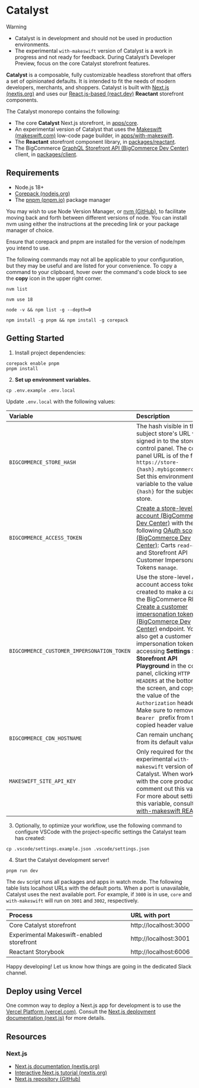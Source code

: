 # Catalyst

> [!WARNING]
> - Catalyst is in development and should not be used in production environments.
> - The experimental `with-makeswift` version of Catalyst is a work in progress and not ready for feedback. During Catalyst’s Developer Preview, focus on the core Catalyst storefront features.

**Catalyst** is a composable, fully customizable headless storefront that offers a set of opinionated defaults. It is intended to fit the needs of modern developers, merchants, and shoppers. Catalyst is built with [Next.js (nextjs.org)](https://nextjs.org/) and uses our [React.js-based (react.dev)](https://react.dev/) **Reactant** storefront components.

The Catalyst monorepo contains the following:

* The core **Catalyst** Next.js storefront, in [apps/core](apps/core).
* An experimental version of Catalyst that uses the [Makeswift (makeswift.com)](https://www.makeswift.com/) low-code page builder, in [apps/with-makeswift](apps/with-makeswift).
* The **Reactant** storefront component library, in [packages/reactant](packages/reactant).
* The BigCommerce [GraphQL Storefront API (BigCommerce Dev Center)](https://developer.bigcommerce.com/docs/graphql-storefront) client, in [packages/client](packages/client).

## Requirements

* Node.js 18+
* [Corepack (nodejs.org)](https://nodejs.org/api/corepack.html)
* The [pnpm (pnpm.io)](https://pnpm.io/) package manager

You may wish to use Node Version Manager, or [nvm (GitHub)](https://github.com/nvm-sh/nvm#installing-and-updating), to facilitate moving back and forth between different versions of node. You can install nvm using either the instructions at the preceding link or your package manager of choice.

Ensure that corepack and pnpm are installed for the version of node/npm you intend to use.

The following commands may not all be applicable to your configuration, but they may be useful and are listed for your convenience. To copy a command to your clipboard, hover over the command's code block to see the **copy** icon in the upper right corner.

```shell
nvm list
```

```shell
nvm use 18
```

```shell
node -v && npm list -g --depth=0
```

```shell
npm install -g pnpm && npm install -g corepack
```

## Getting Started

1. Install project dependencies:

```shell
corepack enable pnpm
pnpm install
```

2. **Set up environment variables.**

```shell
cp .env.example .env.local
```

Update `.env.local` with the following values:

| Variable | Description |
|:---------|:------------|
| `BIGCOMMERCE_STORE_HASH` | The hash visible in the subject store's URL when signed in to the store control panel. The control panel URL is of the form `https://store-{hash}.mybigcommerce.com`. Set this environment variable to the value of `{hash}` for the subject store. |
| `BIGCOMMERCE_ACCESS_TOKEN` | [Create a store-level API account (BigCommerce Dev Center)](https://developer.bigcommerce.com/api-docs/getting-started/api-accounts#creating-store-level-api-credentials) with the following [OAuth scopes (BigCommerce Dev Center)](https://developer.bigcommerce.com/api-docs/getting-started/api-accounts#oauth-scopes): Carts `read-only` and Storefront API Customer Impersonation Tokens `manage`. |
| `BIGCOMMERCE_CUSTOMER_IMPERSONATION_TOKEN` | Use the store-level API account access token you created to make a call to the BigCommerce REST [Create a customer impersonation token (BigCommerce Dev Center)](https://developer.bigcommerce.com/docs/storefront-auth/tokens/customer-impersonation-token#create-a-token) endpoint. You can also get a customer impersonation token by accessing **Settings > Storefront API Playground** in the control panel, clicking `HTTP HEADERS` at the bottom of the screen, and copying the value of the `Authorization` header. Make sure to remove the `Bearer ` prefix from the copied header value. |
| `BIGCOMMERCE_CDN_HOSTNAME` | Can remain unchanged from its default value. |
| `MAKESWIFT_SITE_API_KEY` | Only required for the experimental `with-makeswift` version of Catalyst. When working with the core product, comment out this variable. For more about setting this variable, consult the [with-makeswift README](https://github.com/bigcommerce/catalyst/blob/main/apps/with-makeswift/README.md#create-a-makeswift-api-key). |

3. Optionally, to optimize your workflow, use the following command to configure VSCode with the project-specific settings the Catalyst team has created:

```shell
cp .vscode/settings.example.json .vscode/settings.json
```

4. Start the Catalyst development server!

```shell
pnpm run dev
```

The `dev` script runs all packages and apps in watch mode. The following table lists localhost URLs with the default ports. When a port is unavailable, Catalyst uses the next available port. For example, if `3000` is in use, `core` and `with-makeswift` will run on `3001` and `3002`, respectively.

| Process | URL with port |
|:--------|:--------------|
| Core Catalyst storefront | http://localhost:3000 |
| Experimental Makeswift-enabled storefront | http://localhost:3001 |
| Reactant Storybook | http://localhost:6006 |

Happy developing! Let us know how things are going in the dedicated Slack channel.

## Deploy using Vercel

One common way to deploy a Next.js app for development is to use the [Vercel Platform (vercel.com)](https://vercel.com/new?utm_medium=default-template&filter=next.js&utm_source=create-next-app&utm_campaign=create-next-app-readme). Consult the [Next.js deployment documentation (next.js)](https://nextjs.org/docs/deployment) for more details.

## Resources

### Next.js

- [Next.js documentation (nextjs.org)](https://nextjs.org/docs)
- [Interactive Next.js tutorial (nextjs.org)](https://nextjs.org/learn)
- [Next.js repository (GitHub)](https://github.com/vercel/next.js/)
